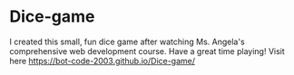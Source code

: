 # Dice-game
I created this small, fun dice game after watching Ms. Angela's comprehensive web development course. Have a great time playing!
Visit here
https://bot-code-2003.github.io/Dice-game/
